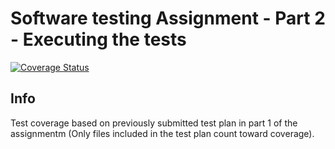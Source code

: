 # Software testing Assignment - Part 2 - Executing the tests

[![Coverage Status](https://coveralls.io/repos/github/akusuvanto/Software-Testing-Assignment/badge.svg)](https://coveralls.io/github/akusuvanto/Software-Testing-Assignment)

## Info

Test coverage based on previously submitted test plan in part 1 of the assignmentm (Only files included in the test plan count toward coverage).